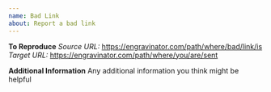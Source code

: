```yaml
---
name: Bad Link
about: Report a bad link
---
```


**To Reproduce**
_Source URL:_ https://engravinator.com/path/where/bad/link/is
_Target URL:_ https://engravinator.com/path/where/you/are/sent

**Additional Information**
Any additional information you think might be helpful